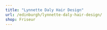 ```yaml
---
title: "Lynnette Daly Hair Design"
url: /edinburgh/lynnette-daly-hair-design/
shop: Friseur
---
```

